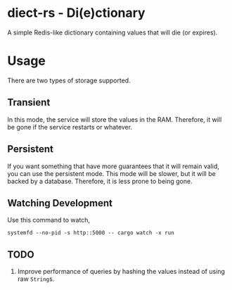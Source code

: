# diect-rs - Di(e)ctionary

A simple Redis-like dictionary containing values that will die (or expires).

# Usage

There are two types of storage supported.

## Transient

In this mode, the service will store the values in the RAM.
Therefore, it will be gone if the service restarts or whatever.

## Persistent

If you want something that have more guarantees that it will remain valid, you can use the persistent mode.
This mode will be slower, but it will be backed by a database.
Therefore, it is less prone to being gone.

## Watching Development

Use this command to watch,

`systemfd --no-pid -s http::5000 -- cargo watch -x run`

## TODO

1. Improve performance of queries by hashing the values instead of using raw `String`s.
